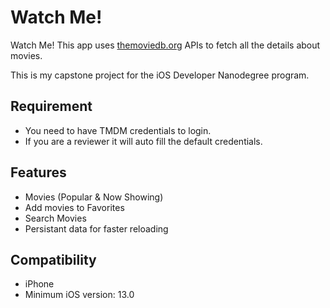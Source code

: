 
# Watch Me!

Watch Me!  This app uses [themoviedb.org](https://www.themoviedb.org) APIs to fetch all the details about movies. 

This is my capstone project for the iOS Developer Nanodegree program.

## Requirement

* You need to have TMDM credentials to login.
* If you are a reviewer it will auto fill the default credentials.


## Features

 * Movies (Popular & Now Showing)
 * Add movies to Favorites
 * Search Movies 
 * Persistant data for faster reloading
 
 
## Compatibility
 
 * iPhone 
 * Minimum iOS version: 13.0

